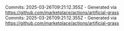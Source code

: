 Commits: 2025-03-26T09:21:12.355Z - Generated via https://github.com/marketplace/actions/artificial-grass
<br>
Commits: 2025-03-26T09:21:12.355Z - Generated via https://github.com/marketplace/actions/artificial-grass
<br>
